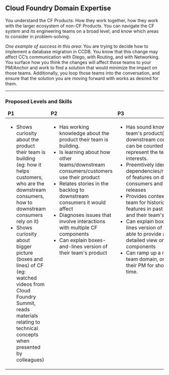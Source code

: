 ## Cloud Foundry Domain Expertise
You understand the CF Products: How they work together, how they work with the larger ecosystem of non-CF Products. You can navigate the CF system and its engineering teams on a broad level, and know which areas to consider in problem-solving.

*One example of success in this area*: You are trying to decide how to implement a database migration in CCDB. You know that this change may affect CC’s communication with Diego, with Routing, and with Networking. You surface how you think the changes will affect those teams to your PM/Anchor and work to find a solution that would minimize the impact on those teams. Additionally, you loop those teams into the conversation, and ensure that the solution you are moving forward with works as desired for them.

---
### Proposed Levels and Skills

<table>
<tbody>
<thead>
<td><strong>P1</strong></td>
<td><strong>P2</strong></td>
<td><strong>P3</strong></td>
<td><strong>P4</strong></td>
<td><strong>P5</strong></td>
</thead>
<tr>
<td valign="top">
<ul>
  <li>Shows curiosity about the product their team is building (eg: how it helps customers, who are the downstream consumers, how to downstream consumers rely on it)</li>
  <li>Shows curiosity about bigger picture (boxes and lines) of CF (eg: watched videos from Cloud Foundry Summit, reads materials relating to technical concepts when presented by colleagues)</li></ul>
</td><td valign="top">
<ul>
  <li>Has working knowledge about the product their team is building.</li>
  <li>Is learning about how other teams/downstream consumers/customers use their product</li>
  <li>Relates stories in the backlog to downstream consumers it would affect</li>
  <li>Diagnoses issues that involve interactions with multiple CF components</li>
  <li>Can explain boxes-and-lines version of their team's product</li></ul>
</td><td valign="top">
<ul>
  <li>Has sound knowledge of the team's product(s) and its downstream consumers, and can be counted upon to represent the team's interests.</li>
  <li>Preemtively identifies dependencies/repercussions of features on downstream consumers and past releases</li>
  <li>Provides context on their team for historical decisions, features in past releases, and their team's domain</li>
  <li>Can explain boxes-and-lines version of CF and is able to provide a more detailed view on CF components</li>
  <li>Can ramp up a new PM on team domain, or fill in for their PM for short periods of time.</li></ul> 
</td><td valign="top">
<ul>
  <li>Has working knowledge of an area of CF (eg: the BOSH ecosystem, the Platform, Logging and Metrics)</li>
  <li>Preemptively identifies dependencies/repercussions of an epic to all consumers within a domain area; can suggest changes to required components to resolve it</li>
  <li>Teaches Pivots on their team about a particular CF domain area</li>
  <li>Leverages their knowledge of related domain concepts to better the product</li>
  <li>Can explain how a CF domain area has evolved over time (including familiarity with features in past releases)</li></ul>
</td><td valign="top">
<ul>
  <li>Takes measures to dissipate their CF domain knowledge with a goal of empowering their team</li></ul>
</td>
</tbody></table>   
